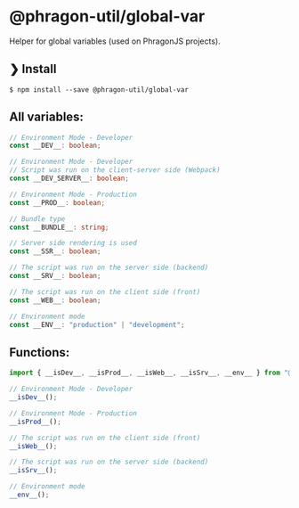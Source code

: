 # @phragon-util/global-var

Helper for global variables (used on PhragonJS projects).

## ❯ Install

```
$ npm install --save @phragon-util/global-var
```

## All variables:

```typescript
// Environment Mode - Developer
const __DEV__: boolean;

// Environment Mode - Developer
// Script was run on the client-server side (Webpack)
const __DEV_SERVER__: boolean;

// Environment Mode - Production
const __PROD__: boolean;

// Bundle type
const __BUNDLE__: string;

// Server side rendering is used
const __SSR__: boolean;

// The script was run on the server side (backend)
const __SRV__: boolean;

// The script was run on the client side (front)
const __WEB__: boolean;

// Environment mode
const __ENV__: "production" | "development";
```

## Functions:

```typescript
import { __isDev__, __isProd__, __isWeb__, __isSrv__, __env__ } from "@phragon-util/global-var";

// Environment Mode - Developer
__isDev__();

// Environment Mode - Production
__isProd__();

// The script was run on the client side (front)
__isWeb__();

// The script was run on the server side (backend)
__isSrv__();

// Environment mode
__env__();
```
